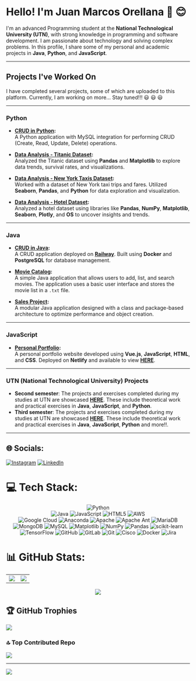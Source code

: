 # Hello! I'm Juan Marcos Orellana 👋 😊

I'm an advanced Programming student at the **National Technological University (UTN)**, with strong knowledge in programming and software development. I am passionate about technology and solving complex problems. In this profile, I share some of my personal and academic projects in **Java**, **Python**, and **JavaScript**.

---

## Projects I've Worked On

I have completed several projects, some of which are uploaded to this platform. Currently, I am working on more... Stay tuned!!! 😃 😃 😃

---

### Python
- **[CRUD in Python](https://github.com/juanmarcoso/CRUD-Python):**  
  A Python application with MySQL integration for performing CRUD (Create, Read, Update, Delete) operations.  

- **[Data Analysis - Titanic Dataset](https://github.com/juanmarcoso/Titanic-dataset-analysis):**  
  Analyzed the Titanic dataset using **Pandas** and **Matplotlib** to explore data trends, survival rates, and visualizations.  

- **[Data Analysis - New York Taxis Dataset](https://github.com/juanmarcoso/TaxisNY-dataset-analysis):**  
  Worked with a dataset of New York taxi trips and fares. Utilized **Seaborn**, **Pandas**, and **Python** for data exploration and visualization.  

- **[Data Analysis - Hotel Dataset](https://github.com/juanmarcoso/Data_Analysis_Hotel/blob/main/AnalysisHotel.ipynb):**  
  Analyzed a hotel dataset using libraries like **Pandas**, **NumPy**, **Matplotlib**, **Seaborn**, **Plotly**, and **OS** to uncover insights and trends.  

---

### Java
- **[CRUD in Java](https://github.com/juanmarcoso/Java-Railway-CRUD-a-rest):**  
  A CRUD application deployed on **[Railway](https://java-railway-crud-a-rest-production.up.railway.app/productos)**. Built using **Docker** and **PostgreSQL** for database management.  

- **[Movie Catalog](https://github.com/juanmarcoso/CatalogoPeliculas):**  
  A simple Java application that allows users to add, list, and search movies. The application uses a basic user interface and stores the movie list in a `.txt` file.  

- **[Sales Project](https://github.com/juanmarcoso/VentasEnJava/blob/main/README.md):**  
  A modular Java application designed with a class and package-based architecture to optimize performance and object creation.  

---

### JavaScript
- **[Personal Portfolio](https://github.com/juanmarcoso/Portafolio-Web-2):**  
  A personal portfolio website developed using **Vue.js**, **JavaScript**, **HTML**, and **CSS**. Deployed on **Netlify** and available to view **[HERE](https://portafoliovue-juan-orellana.netlify.app/)**.  

---

### UTN (National Technological University) Projects
- **Second semester**: The projects and exercises completed during my studies at UTN are showcased **[HERE](https://github.com/juanmarcoso/Tec-SegundoSemestre)**. These include theoretical work and practical exercises in **Java**, **JavaScript**, and **Python**.
- **Third semester**: The projects and exercises completed during my studies at UTN are showcased **[HERE](https://github.com/juanmarcoso/Tecnicatura-3Semestre)**. These include theoretical work and practical exercises in **Java**, **JavaScript**, **Python** and more!!.

---

## 🌐 Socials:
[![Instagram](https://img.shields.io/badge/Instagram-%23E4405F.svg?logo=Instagram&logoColor=white)](https://instagram.com/@juanmarcoso) [![LinkedIn](https://img.shields.io/badge/LinkedIn-%230077B5.svg?logo=linkedin&logoColor=white)](https://linkedin.com/in/https://www.linkedin.com/in/juan-marcos-orellana-35a308168?utm_source=share&utm_campaign=share_via&utm_content=profile&utm_medium=android_app) 

# 💻 Tech Stack:
<div align="center">
 
 ![Python](https://img.shields.io/badge/python-3670A0?style=for-the-badge&logo=python&logoColor=ffdd54)  
 ![Java](https://img.shields.io/badge/java-%23ED8B00.svg?style=for-the-badge&logo=openjdk&logoColor=white) 
 ![JavaScript](https://img.shields.io/badge/javascript-%23323330.svg?style=for-the-badge&logo=javascript&logoColor=%23F7DF1E) 
 ![HTML5](https://img.shields.io/badge/html5-%23E34F26.svg?style=for-the-badge&logo=html5&logoColor=white) 
 ![AWS](https://img.shields.io/badge/AWS-%23FF9900.svg?style=for-the-badge&logo=amazon-aws&logoColor=white)   
 ![Google Cloud](https://img.shields.io/badge/GoogleCloud-%234285F4.svg?style=for-the-badge&logo=google-cloud&logoColor=white) 
 ![Anaconda](https://img.shields.io/badge/Anaconda-%2344A833.svg?style=for-the-badge&logo=anaconda&logoColor=white) 
 ![Apache](https://img.shields.io/badge/apache-%23D42029.svg?style=for-the-badge&logo=apache&logoColor=white) 
 ![Apache Ant](https://img.shields.io/badge/Apache%20Ant-A81C7D?style=for-the-badge&logo=Apache%20Ant&logoColor=white) 
 ![MariaDB](https://img.shields.io/badge/MariaDB-003545?style=for-the-badge&logo=mariadb&logoColor=white) 
 ![MongoDB](https://img.shields.io/badge/MongoDB-%234ea94b.svg?style=for-the-badge&logo=mongodb&logoColor=white) 
 ![MySQL](https://img.shields.io/badge/mysql-4479A1.svg?style=for-the-badge&logo=mysql&logoColor=white) 
 ![Matplotlib](https://img.shields.io/badge/Matplotlib-%23ffffff.svg?style=for-the-badge&logo=Matplotlib&logoColor=black) 
 ![NumPy](https://img.shields.io/badge/numpy-%23013243.svg?style=for-the-badge&logo=numpy&logoColor=white) 
 ![Pandas](https://img.shields.io/badge/pandas-%23150458.svg?style=for-the-badge&logo=pandas&logoColor=white) 
 ![scikit-learn](https://img.shields.io/badge/scikit--learn-%23F7931E.svg?style=for-the-badge&logo=scikit-learn&logoColor=white) 
 ![TensorFlow](https://img.shields.io/badge/TensorFlow-%23FF6F00.svg?style=for-the-badge&logo=TensorFlow&logoColor=white) 
 ![GitHub](https://img.shields.io/badge/github-%23121011.svg?style=for-the-badge&logo=github&logoColor=white) 
 ![GitLab](https://img.shields.io/badge/gitlab-%23181717.svg?style=for-the-badge&logo=gitlab&logoColor=white) 
 ![Git](https://img.shields.io/badge/git-%23F05033.svg?style=for-the-badge&logo=git&logoColor=white) 
 ![Cisco](https://img.shields.io/badge/cisco-%23049fd9.svg?style=for-the-badge&logo=cisco&logoColor=black) 
 ![Docker](https://img.shields.io/badge/docker-%230db7ed.svg?style=for-the-badge&logo=docker&logoColor=white) 
 ![Jira](https://img.shields.io/badge/jira-%230A0FFF.svg?style=for-the-badge&logo=jira&logoColor=white)

 </div>

# 📊 GitHub Stats:

<div align="center">
  
<table aling="center">
  <tr>
    <td align="right">
      <img src="https://github-readme-stats.vercel.app/api/top-langs/?username=juanmarcoso&theme=solarized-dark&hide_border=false&include_all_commits=true&count_private=true&layout=compact"/>
    </td>
    <td align="left">
      <img src="https://github-readme-stats.vercel.app/api?username=juanmarcoso&theme=solarized-dark&hide_border=false&include_all_commits=true&count_private=true"/>
    </td>
  </tr>
</table>

  
![](https://github-readme-streak-stats.herokuapp.com/?user=juanmarcoso&theme=solarized-dark&hide_border=false)

</div>

## 🏆 GitHub Trophies
![](https://github-profile-trophy.vercel.app/?username=juanmarcoso&theme=dracula&no-frame=true&no-bg=false&margin-w=4)

### 🔝 Top Contributed Repo
![](https://github-contributor-stats.vercel.app/api?username=juanmarcoso&limit=5&theme=dark&combine_all_yearly_contributions=true)

---
[![](https://visitcount.itsvg.in/api?id=juanmarcoso&icon=0&color=0)](https://visitcount.itsvg.in)


